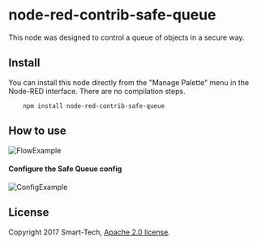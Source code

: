 node-red-contrib-safe-queue
=====================
This node was designed to control a queue of objects in a secure way.

Install
-----------
You can install this node directly from the "Manage Palette" menu in the Node-RED interface. There are no compilation steps.

        npm install node-red-contrib-safe-queue

How to use
-----------
![FlowExample](https://github.com/netsmarttech/node-red-contrib-safe-queue/tree/master/example/flow_example.png)

#### Configure the Safe Queue config
![ConfigExample](https://github.com/netsmarttech/node-red-contrib-safe-queue/tree/master/example/config_example.png)

License
-----------
Copyright 2017 Smart-Tech, [Apache 2.0 license](LICENSE).